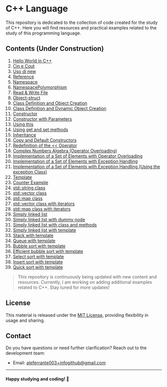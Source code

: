 # C++ Language

This repository is dedicated to the collection of code created for the study of C++. Here you will find resources and practical examples related to the study of this programming language.


## Contents (Under Construction)
1. [Hello World in C++](https://github.com/AlessandroFerrante/Cpp-language/blob/main/hello_world.cpp)
2. [Cin e Cout](https://github.com/AlessandroFerrante/Cpp-language/blob/main/cin_cout.cpp)
3. [Uso di new](https://github.com/AlessandroFerrante/Cpp-language/blob/main/cin_cout.cpp)
4. [Reference](https://github.com/AlessandroFerrante/Cpp-language/blob/main/reference.cpp)
5. [Namespace](https://github.com/AlessandroFerrante/Cpp-language/blob/main/namespace.cpp)
6. [NamespacePolymorphism](https://github.com/AlessandroFerrante/Cpp-language/blob/main/namespacePolymorphism.cpp)
8. [Read & Write File](https://github.com/AlessandroFerrante/Cpp-language/blob/main/read%26writeFile.cpp)
9. [Object-struct](https://github.com/AlessandroFerrante/Cpp-language/blob/main/object_struct_xample.cpp)
10. [Class Definition and Object Creation](https://github.com/AlessandroFerrante/Cpp-language/blob/main/object_example.cpp)
11. [Class Definition and Dynamic Object Creation](https://github.com/AlessandroFerrante/Cpp-language/blob/main/dynamic_object_example.cpp)
12. [Constructor](https://github.com/AlessandroFerrante/Cpp-language/blob/main/constructor_example.cpp)
13. [Constructor with Parameters](https://github.com/AlessandroFerrante/Cpp-language/blob/main/constructor_parameters_example.cpp)
14. [Using this](https://github.com/AlessandroFerrante/Cpp-language/blob/main/this_pointer.cpp)
15. [Using get and set methods](https://github.com/AlessandroFerrante/Cpp-language/blob/main/methods_get_set.cpp)
16. [Inheritance](https://github.com/AlessandroFerrante/Cpp-language/blob/main/inheritance.cpp)
17. [Copy and Default Constructors](https://github.com/AlessandroFerrante/Cpp-language/blob/main/constructor_copy.cpp)
18. [Redefinition of the << Operator](https://github.com/AlessandroFerrante/Cpp-language/blob/main/lshift_operator.cpp)
19. [Complex Numbers Algebra (Operator Overloading)](https://github.com/AlessandroFerrante/Cpp-language/blob/main/complex.cpp)
20. [Implementation of a Set of Elements with Operator Overloading](https://github.com/AlessandroFerrante/Cpp-language/tree/main/set_overloading_operator)
21. [Implementation of a Set of Elements with Exception Handling](https://github.com/AlessandroFerrante/Cpp-language/tree/main/set_error_handling)
22. [Implementation of a Set of Elements with Exception Handling (Using the exception Class)](https://github.com/AlessandroFerrante/Cpp-language/tree/main/set_error_handling)
23. [Template](https://github.com/AlessandroFerrante/Cpp-language/tree/main/template)
24. [Counter Example](https://github.com/AlessandroFerrante/Cpp-language/tree/main/counter)
25. [std::string class](https://github.com/AlessandroFerrante/Cpp-language/blob/main/string_vector_map_classes/string.cpp)
26. [std::vector class](https://github.com/AlessandroFerrante/Cpp-language/blob/main/string_vector_map_classes/vector.cpp)
27. [std::map class](https://github.com/AlessandroFerrante/Cpp-language/blob/main/string_vector_map_classes/map.cpp)
28. [std::vector class with iterators](https://github.com/AlessandroFerrante/Cpp-language/blob/main/string_vector_map_classes/vector_iterators.cpp)
29. [std::map class with iterators](https://github.com/AlessandroFerrante/Cpp-language/blob/main/string_vector_map_classes/map_iterators.cpp)
30. [Simply linked list]()
31. [Simply linked list with dummy node]()
32. [Simply linked list with class and methods]()
33. [Simply linked list with template]()
34. [Stack with template]()
35. [Queue with template]()
36. [Bubble sort with template]()
37. [Efficient bubble sort with template]()
38. [Select sort with template]()
39. [Insert sort with template]()
40. [Quick sort with template]() 

 > This repository is continuously being updated with new content and resources. Currently, I am working on adding additional examples related to C++. Stay tuned for more updates!


## License

This material is released under the [MIT License](https://chat.openai.com/c/LICENSE), providing flexibility in usage and sharing.

## Contact

Do you have questions or need further clarification? Reach out to the development team:

- Email: aleferrante003+infogithub@gmail.com
---
#### Happy studying and coding! 🚀
